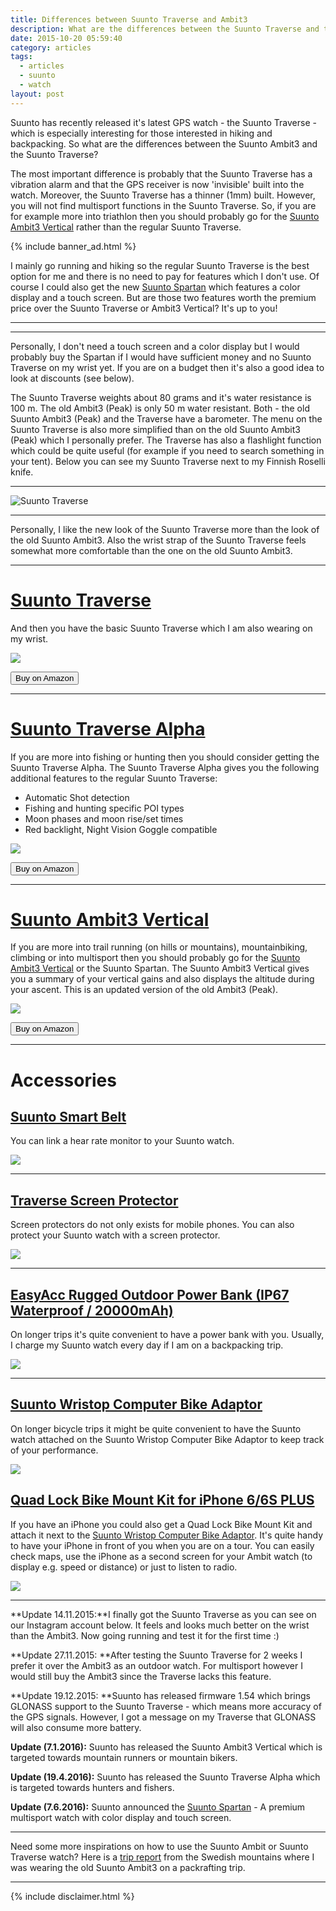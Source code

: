 ```yaml
---
title: Differences between Suunto Traverse and Ambit3
description: What are the differences between the Suunto Traverse and the Ambit3?
date: 2015-10-20 05:59:40
category: articles
tags:
  - articles
  - suunto
  - watch
layout: post
---
```


Suunto has recently released it's latest GPS watch - the Suunto Traverse - which is especially interesting for those interested in hiking and backpacking. So what are the differences between the Suunto Ambit3 and the Suunto Traverse?

The most important difference is probably that the Suunto Traverse has a vibration alarm and that the GPS receiver is now 'invisible' built into the watch. Moreover, the Suunto Traverse has a thinner (1mm) built. However, you will not find multisport functions in the Suunto Traverse. So, if you are for example more into triathlon then you should probably go for the <a href="http://amzn.to/2eHfOUi" rel="nofollow" target="_blank">Suunto Ambit3 Vertical</a> rather than the regular Suunto Traverse.

{% include banner_ad.html %}

I mainly go running and hiking so the regular Suunto Traverse is the best option for me and there is no need to pay for features which I don't use. Of course I could also get the new <a href="http://amzn.to/2edjBKs" rel="nofollow" target="_blank">Suunto Spartan</a> which features a color display and a touch screen. But are those two features worth the premium price over the Suunto Traverse or Ambit3 Vertical? It's up to you!

---

<script type="text/javascript">
amzn_assoc_placement = "adunit0";
amzn_assoc_search_bar = "false";
amzn_assoc_tracking_id = "hikeve-20";
amzn_assoc_search_bar_position = "top";
amzn_assoc_ad_mode = "search";
amzn_assoc_ad_type = "smart";
amzn_assoc_marketplace = "amazon";
amzn_assoc_region = "US";
amzn_assoc_title = "Amazon Search Results";
amzn_assoc_default_search_phrase = "Suunto Traverse";
amzn_assoc_default_category = "All";
amzn_assoc_linkid = "edb1d00e614ad3a35eb0a5421405645c";
</script>
<script src="//z-na.amazon-adsystem.com/widgets/onejs?MarketPlace=US"></script>

---

Personally, I don't need a touch screen and a color display but I would probably buy the Spartan if I would have sufficient money and no Suunto Traverse on my wrist yet. If you are on a budget then it's also a good idea to look at discounts (see below).

The Suunto Traverse weights about 80 grams and it's water resistance is 100 m. The old Ambit3 (Peak) is only 50 m water resistant. Both - the old Suunto Ambit3 (Peak) and the Traverse have a barometer. The menu on the Suunto Traverse is also more simplified than on the old Suunto Ambit3 (Peak) which I personally prefer. The Traverse has also a flashlight function which could be quite useful (for example if you need to search something in your tent). Below you can see my Suunto Traverse next to my Finnish Roselli knife.

<hr>

![Suunto Traverse](https://farm8.staticflickr.com/7138/26503377864_db26a8025b_b.jpg "Suunto Traverse and Roselli Knife")

<hr>

Personally, I like the new look of the Suunto Traverse more than the look of the old Suunto Ambit3. Also the wrist strap of the Suunto Traverse feels somewhat more comfortable than the one on the old Suunto Ambit3.

---

<h1><a href="http://amzn.to/2eklrdT" rel="nofollow" target="_blank">Suunto Traverse</a></h1>
And then you have the basic Suunto Traverse which I am also wearing on my wrist.

<a href="https://www.amazon.com/gp/product/B014PNZKC0/ref=as_li_tl?ie=UTF8&camp=1789&creative=9325&creativeASIN=B014PNZKC0&linkCode=as2&tag=hikeve-20&linkId=7539f58f7072b85f393d5bd7e7e76df9"><img border="0" src="//ws-na.amazon-adsystem.com/widgets/q?_encoding=UTF8&MarketPlace=US&ASIN=B014PNZKC0&ServiceVersion=20070822&ID=AsinImage&WS=1&Format=_SL250_&tag=hikeve-20" ></a><img src="//ir-na.amazon-adsystem.com/e/ir?t=hikeve-20&l=am2&o=1&a=B014PNZKC0" width="1" height="1" border="0" alt="" style="border:none !important; margin:0px !important;" />

<a href="http://amzn.to/2eklrdT" rel="nofollow"><button type="button" class="btn btn-danger">Buy on Amazon</button></a>

---

<h1><a href="http://amzn.to/28Xm2B3" rel="nofollow">Suunto Traverse Alpha</a></h1>
If you are more into fishing or hunting then you should consider getting the Suunto Traverse Alpha. The Suunto Traverse Alpha gives you the following additional features to the regular Suunto Traverse:

* Automatic Shot detection
* Fishing and hunting specific POI types
* Moon phases and moon rise/set times
* Red backlight, Night Vision Goggle compatible

<a href="https://www.amazon.com/gp/product/B01EMEZWIE/ref=as_li_tl?ie=UTF8&camp=1789&creative=9325&creativeASIN=B01EMEZWIE&linkCode=as2&tag=hikeve-20&linkId=06c51ab5e85c88a347f1630794284af6" rel="nofollow"><img border="0" src="//ws-na.amazon-adsystem.com/widgets/q?_encoding=UTF8&MarketPlace=US&ASIN=B01EMEZWIE&ServiceVersion=20070822&ID=AsinImage&WS=1&Format=_SL250_&tag=hikeve-20" ></a><img src="//ir-na.amazon-adsystem.com/e/ir?t=hikeve-20&l=am2&o=1&a=B01EMEZWIE" width="1" height="1" border="0" alt="" style="border:none !important; margin:0px !important;" />

<a href="http://amzn.to/2dUmh2z" rel="nofollow"><button type="button" class="btn btn-danger">Buy on Amazon</button></a>

---

# <a href="http://www.hikeventures.com/deals/#Suunto+Ambit3+Vertical" rel="nofollow">Suunto Ambit3 Vertical</a>
If you are more into trail running (on hills or mountains), mountainbiking, climbing or into multisport then you should probably go for the <a href="http://amzn.to/290sqqE" rel="nofollow">Suunto Ambit3 Vertical</a> or the Suunto Spartan. The Suunto Ambit3 Vertical gives you a summary of your vertical gains and also displays the altitude during your ascent. This is an updated version of the old Ambit3 (Peak).

<a href="https://www.amazon.com/gp/product/B01AGK1CUK/ref=as_li_tl?ie=UTF8&camp=1789&creative=9325&creativeASIN=B01AGK1CUK&linkCode=as2&tag=hikeve-20&linkId=e88ee85cc37dd473812d405d9bbd5f8d" rel="nofollow"><img border="0" src="//ws-na.amazon-adsystem.com/widgets/q?_encoding=UTF8&MarketPlace=US&ASIN=B01AGK1CUK&ServiceVersion=20070822&ID=AsinImage&WS=1&Format=_SL250_&tag=hikeve-20" ></a><img src="//ir-na.amazon-adsystem.com/e/ir?t=hikeve-20&l=am2&o=1&a=B01AGK1CUK" width="1" height="1" border="0" alt="" style="border:none !important; margin:0px !important;" />

<a href="http://amzn.to/2duWnR3" rel="nofollow"><button type="button" class="btn btn-danger">Buy on Amazon</button></a>


---

# Accessories

<h2><a href="https://www.amazon.com/gp/product/B00LVNEDDU/ref=as_li_tl?ie=UTF8&camp=1789&creative=9325&creativeASIN=B00LVNEDDU&linkCode=as2&tag=hikeve-20&linkId=4a84a24f1bb726b645aa94750720818e" rel="nofollow" target="_blank">Suunto Smart Belt</a></h2>

You can link a hear rate monitor to your Suunto watch.

<a href="https://www.amazon.com/gp/product/B00LVNEDDU/ref=as_li_tl?ie=UTF8&camp=1789&creative=9325&creativeASIN=B00LVNEDDU&linkCode=as2&tag=hikeve-20&linkId=4a84a24f1bb726b645aa94750720818e" rel="nofollow"><img border="0" src="//ws-na.amazon-adsystem.com/widgets/q?_encoding=UTF8&MarketPlace=US&ASIN=B00LVNEDDU&ServiceVersion=20070822&ID=AsinImage&WS=1&Format=_SL250_&tag=hikeve-20" ></a><img src="//ir-na.amazon-adsystem.com/e/ir?t=hikeve-20&l=am2&o=1&a=B00LVNEDDU" width="1" height="1" border="0" alt="" style="border:none !important; margin:0px !important;" />

---

<h2><a href="http://amzn.to/28OSNim" rel="nofollow" target="_blank">Traverse Screen Protector</a></h2>
Screen protectors do not only exists for mobile phones. You can also protect your Suunto watch with a screen protector.

<a href="https://www.amazon.com/gp/product/B01G4J0230/ref=as_li_tl?ie=UTF8&camp=1789&creative=9325&creativeASIN=B01G4J0230&linkCode=as2&tag=hikeve-20&linkId=e7b3849132f7af30d060ac14b876efa2" rel="nofollow"><img border="0" src="//ws-na.amazon-adsystem.com/widgets/q?_encoding=UTF8&MarketPlace=US&ASIN=B01G4J0230&ServiceVersion=20070822&ID=AsinImage&WS=1&Format=_SL250_&tag=hikeve-20" ></a><img src="//ir-na.amazon-adsystem.com/e/ir?t=hikeve-20&l=am2&o=1&a=B01G4J0230" width="1" height="1" border="0" alt="" style="border:none !important; margin:0px !important;" />

---

<h2><a href="http://amzn.to/28V8l3t" rel="nofollow" target="_blank">EasyAcc Rugged Outdoor Power Bank (IP67 Waterproof / 20000mAh)</a></h2>
On longer trips it's quite convenient to have a power bank with you. Usually, I charge my Suunto watch every day if I am on a backpacking trip.

<a href="https://www.amazon.com/gp/product/B01B73I5ZU/ref=as_li_tl?ie=UTF8&camp=1789&creative=9325&creativeASIN=B01B73I5ZU&linkCode=as2&tag=hikeve-20&linkId=47d7ed2d86df59bde1e15986668ca7b5" rel="nofollow"><img border="0" src="//ws-na.amazon-adsystem.com/widgets/q?_encoding=UTF8&MarketPlace=US&ASIN=B01B73I5ZU&ServiceVersion=20070822&ID=AsinImage&WS=1&Format=_SL250_&tag=hikeve-20" ></a><img src="//ir-na.amazon-adsystem.com/e/ir?t=hikeve-20&l=am2&o=1&a=B01B73I5ZU" width="1" height="1" border="0" alt="" style="border:none !important; margin:0px !important;" />

---

<h2><a href="http://amzn.to/28V6hrU" rel="nofollow" target="_blank">Suunto Wristop Computer Bike Adaptor</a></h2>
On longer bicycle trips it might be quite convenient to have the Suunto watch attached on the Suunto Wristop Computer Bike Adaptor to keep track of your performance.

<a href="https://www.amazon.com/gp/product/B00005N9DU/ref=as_li_tl?ie=UTF8&camp=1789&creative=9325&creativeASIN=B00005N9DU&linkCode=as2&tag=hikeve-20&linkId=ed3bdcc64953b6e74d3c0a8c77395f0f" rel="nofollow"><img border="0" src="//ws-na.amazon-adsystem.com/widgets/q?_encoding=UTF8&MarketPlace=US&ASIN=B00005N9DU&ServiceVersion=20070822&ID=AsinImage&WS=1&Format=_SL250_&tag=hikeve-20" ></a><img src="//ir-na.amazon-adsystem.com/e/ir?t=hikeve-20&l=am2&o=1&a=B00005N9DU" width="1" height="1" border="0" alt="" style="border:none !important; margin:0px !important;" />

<h2><a href="https://www.amazon.com/gp/product/B00X3LNYG0/ref=as_li_tl?ie=UTF8&camp=1789&creative=9325&creativeASIN=B00X3LNYG0&linkCode=as2&tag=hikeve-20&linkId=8750a11f14e8d1f1bdb09f35a6b933a2" rel="nofollow" target="_blank">Quad Lock Bike Mount Kit for iPhone 6/6S PLUS</a></h2>
If you have an iPhone you could also get a Quad Lock Bike Mount Kit and attach it next to the <a href="http://amzn.to/28V6hrU" rel="nofollow">Suunto Wristop Computer Bike Adaptor</a>. It's quite handy to have your iPhone in front of you when you are on a tour. You can easily check maps, use the iPhone as a second screen for your Ambit watch (to display e.g. speed or distance) or just to listen to radio.

<a href="https://www.amazon.com/gp/product/B00X3LNYG0/ref=as_li_tl?ie=UTF8&camp=1789&creative=9325&creativeASIN=B00X3LNYG0&linkCode=as2&tag=hikeve-20&linkId=8750a11f14e8d1f1bdb09f35a6b933a2" rel="nofollow"><img border="0" src="//ws-na.amazon-adsystem.com/widgets/q?_encoding=UTF8&MarketPlace=US&ASIN=B00X3LNYG0&ServiceVersion=20070822&ID=AsinImage&WS=1&Format=_SL250_&tag=hikeve-20" ></a><img src="//ir-na.amazon-adsystem.com/e/ir?t=hikeve-20&l=am2&o=1&a=B00X3LNYG0" width="1" height="1" border="0" alt="" style="border:none !important; margin:0px !important;" />

---

**Update 14.11.2015:**I finally got the Suunto Traverse as you can see on our Instagram account below. It feels and looks much better on the wrist than the Ambit3. Now going running and test it for the first time :)

**Update 27.11.2015: **After testing the Suunto Traverse for 2 weeks I prefer it over the Ambit3 as an outdoor watch. For multisport however I would still buy the Ambit3 since the Traverse lacks this feature.

**Update 19.12.2015: **Suunto has released firmware 1.54 which brings GLONASS support to the Suunto Traverse - which means more accuracy of the GPS signals. However, I got a message on my Traverse that GLONASS will also consume more battery.

**Update (7.1.2016):** Suunto has released the Suunto Ambit3 Vertical which is targeted towards mountain runners or mountain bikers.

**Update (19.4.2016):** Suunto has released the Suunto Traverse Alpha which is targeted towards hunters and fishers.

**Update (7.6.2016):** Suunto announced the <a href="http://amzn.to/2edjBKs" rel="nofollow" target="_blank">Suunto Spartan</a> - A premium multisport watch with color display and touch screen.

---

Need some more inspirations on how to use the Suunto Ambit or Suunto Traverse watch? Here is a [trip report](http://www.hikeventures.com/packrafting-Njuoreatnu-Tornetrask-abisko/) from the Swedish mountains where I was wearing the old Suunto Ambit3 on a packrafting trip.

---

{% include disclaimer.html %}
